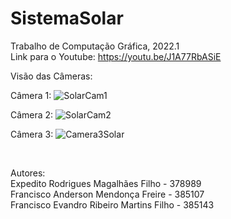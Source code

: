 # SistemaSolar
Trabalho de Computação Gráfica, 2022.1
<br />
Link para o Youtube: https://youtu.be/J1A77RbASiE


Visão das Câmeras: <br />

Câmera 1:
![SolarCam1](https://user-images.githubusercontent.com/71902902/174695733-0c6af737-984a-4f07-8d4c-28670e9848fa.gif)


Câmera 2:
![SolarCam2](https://user-images.githubusercontent.com/71902902/174695765-8dfbbf92-3d71-4fa4-8006-d71a98c66970.gif)


Câmera 3:
![Camera3Solar](https://user-images.githubusercontent.com/71902902/174696861-2b86dd02-040a-4287-a1b9-9c705a25b22a.gif)


<br />

Autores:
  <br />Expedito Rodrigues Magalhães Filho - 378989
  <br />Francisco Anderson Mendonça Freire - 385107
  <br />Francisco Evandro Ribeiro Martins Filho - 385143
